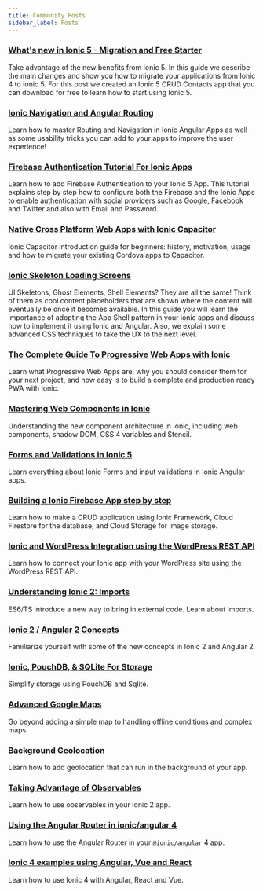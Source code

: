 ```yaml
---
title: Community Posts
sidebar_label: Posts
---
```



### [What's new in Ionic 5 - Migration and Free Starter](https://ionicthemes.com/tutorials/about/ionic5-tutorial-migration-and-starter)

Take advantage of the new benefits from Ionic 5. In this guide we describe the main changes and show you how to migrate your applications from Ionic 4 to Ionic 5. For this post we created an Ionic 5 CRUD Contacts app that you can download for free to learn how to start using Ionic 5.

### [Ionic Navigation and Angular Routing](https://ionicthemes.com/tutorials/about/ionic-navigation-and-routing-ultimate-guide)

Learn how to master Routing and Navigation in Ionic Angular Apps as well as some usability tricks you can add to your apps to improve the user experience!

### [Firebase Authentication Tutorial For Ionic Apps](https://ionicthemes.com/tutorials/about/firebase-authentication-in-ionic-framework-apps)

Learn how to add Firebase Authentication to your Ionic 5 App. This tutorial explains step by step how to configure both the Firebase and the Ionic Apps to enable authentication with social providers such as Google, Facebook and Twitter and also with Email and Password.

### [Native Cross Platform Web Apps with Ionic Capacitor](https://ionicthemes.com/tutorials/about/native-cross-platform-web-apps-with-ionic-capacitor)

Ionic Capacitor introduction guide for beginners: history, motivation, usage and how to migrate your existing Cordova apps to Capacitor.

### [Ionic Skeleton Loading Screens](https://ionicthemes.com/tutorials/about/improved-ux-for-ionic-apps-with-skeleton-loading-screens)

UI Skeletons, Ghost Elements, Shell Elements? They are all the same! Think of them as cool content placeholders that are shown where the content will eventually be once it becomes available. In this guide you will learn the importance of adopting the App Shell pattern in your ionic apps and discuss how to implement it using Ionic and Angular. Also, we explain some advanced CSS techniques to take the UX to the next level.

### [The Complete Guide To Progressive Web Apps with Ionic](https://ionicthemes.com/tutorials/about/the-complete-guide-to-progressive-web-apps-with-ionic4)

Learn what Progressive Web Apps are, why you should consider them for your next project, and how easy is to build a complete and production ready PWA with Ionic.

### [Mastering Web Components in Ionic](https://ionicthemes.com/tutorials/about/ionic-4-tutorial-mastering-web-components-in-ionic-4)

Understanding the new component architecture in Ionic, including web components, shadow DOM, CSS 4 variables and Stencil.

### [Forms and Validations in Ionic 5](https://ionicthemes.com/tutorials/about/forms-and-validation-in-ionic)

Learn everything about Ionic Forms and input validations in Ionic Angular apps.

### [Building a Ionic Firebase App step by step](https://ionicthemes.com/tutorials/about/building-a-ionic-firebase-app-step-by-step)

Learn how to make a CRUD application using Ionic Framework, Cloud Firestore for the database, and Cloud Storage for image storage.

### [Ionic and WordPress Integration using the WordPress REST API](https://ionicthemes.com/tutorials/about/ionic-wordpress-integration)

Learn how to connect your Ionic app with your WordPress site using the WordPress REST API.

### [Understanding Ionic 2: Imports](http://mcgivery.com/understanding-ionic-2-imports/)

ES6/TS introduce a new way to bring in external code. Learn about Imports.

### [Ionic 2 / Angular 2 Concepts](https://www.joshmorony.com/ionic-2-first-look-series-new-angular-2-concepts-syntax/)

Familiarize yourself with some of the new concepts in Ionic 2 and Angular 2.

### [Ionic, PouchDB, &amp; SQLite For Storage](http://gonehybrid.com/how-to-use-pouchdb-sqlite-for-local-storage-in-ionic-2/)

Simplify storage using PouchDB and Sqlite.

### [Advanced Google Maps](https://www.joshmorony.com/creating-an-advanced-google-maps-component-in-ionic-2/)

Go beyond adding a simple map to handling offline conditions and complex maps.

### [Background Geolocation](https://www.joshmorony.com/adding-background-geolocation-to-an-ionic-2-application/)

Learn how to add geolocation that can run in the background of your app.

### [Taking Advantage of Observables](https://blog.thoughtram.io/angular/2016/01/06/taking-advantage-of-observables-in-angular2.html)

Learn how to use observables in your Ionic 2 app.

### [Using the Angular Router in ionic/angular 4](https://www.joshmorony.com/using-angular-routing-with-ionic-4/)

Learn how to use the Angular Router in your `@ionic/angular` 4 app.

### [Ionic 4 examples using Angular, Vue and React](https://ionicworkshop.com/posts/introduction-to-ionic-framework-angular-vue-react/)

Learn how to use Ionic 4 with Angular, React and Vue.
